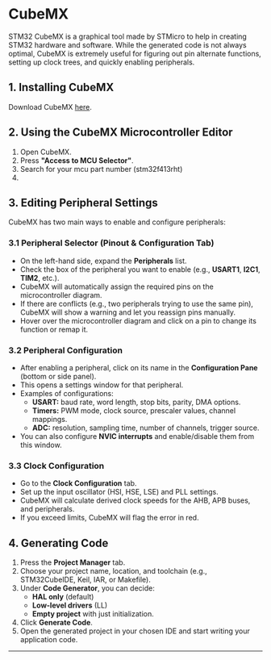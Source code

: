 # CubeMX
STM32 CubeMX is a graphical tool made by STMicro to help in creating STM32 hardware and software. While the generated code is not always optimal, CubeMX is extremely useful for figuring out pin alternate functions, setting up clock trees, and quickly enabling peripherals.

## 1. Installing CubeMX
Download CubeMX [here](https://www.st.com/en/development-tools/stm32cubemx.html).

## 2. Using the CubeMX Microcontroller Editor
1. Open CubeMX.  
2. Press **"Access to MCU Selector"**.  
3. Search for your mcu part number (stm32f413rht)
4. 

## 3. Editing Peripheral Settings
CubeMX has two main ways to enable and configure peripherals:

### 3.1 Peripheral Selector (Pinout & Configuration Tab)
- On the left-hand side, expand the **Peripherals** list.  
- Check the box of the peripheral you want to enable (e.g., **USART1**, **I2C1**, **TIM2**, etc.).  
- CubeMX will automatically assign the required pins on the microcontroller diagram.  
- If there are conflicts (e.g., two peripherals trying to use the same pin), CubeMX will show a warning and let you reassign pins manually.  
- Hover over the microcontroller diagram and click on a pin to change its function or remap it.

### 3.2 Peripheral Configuration
- After enabling a peripheral, click on its name in the **Configuration Pane** (bottom or side panel).  
- This opens a settings window for that peripheral.  
- Examples of configurations:
  - **USART:** baud rate, word length, stop bits, parity, DMA options.  
  - **Timers:** PWM mode, clock source, prescaler values, channel mappings.  
  - **ADC:** resolution, sampling time, number of channels, trigger source.  
- You can also configure **NVIC interrupts** and enable/disable them from this window.

### 3.3 Clock Configuration
- Go to the **Clock Configuration** tab.  
- Set up the input oscillator (HSI, HSE, LSE) and PLL settings.  
- CubeMX will calculate derived clock speeds for the AHB, APB buses, and peripherals.  
- If you exceed limits, CubeMX will flag the error in red.

## 4. Generating Code
1. Press the **Project Manager** tab.  
2. Choose your project name, location, and toolchain (e.g., STM32CubeIDE, Keil, IAR, or Makefile).  
3. Under **Code Generator**, you can decide:
   - **HAL only** (default)
   - **Low-level drivers** (LL)
   - **Empty project** with just initialization.  
4. Click **Generate Code**.  
5. Open the generated project in your chosen IDE and start writing your application code.

---
